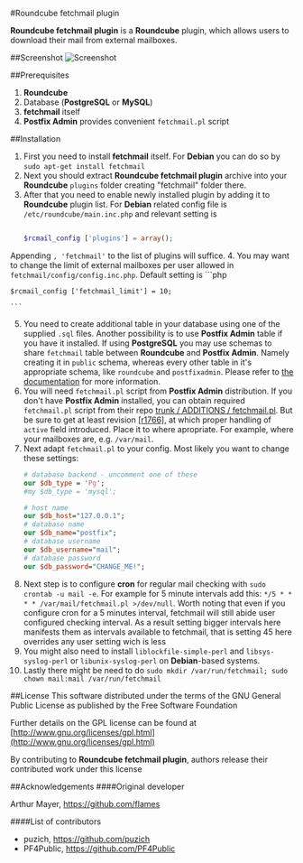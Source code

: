 #Roundcube fetchmail plugin

**Roundcube fetchmail plugin** is a **Roundcube** plugin, which allows users to download their mail from external mailboxes.

##Screenshot
![Screenshot](http://pf4public.github.io/fetchmail/images/scrn.PNG)

##Prerequisites
1. **Roundcube**
2. Database (**PostgreSQL** or **MySQL**)
3. **fetchmail** itself
4. **Postfix Admin** provides convenient `fetchmail.pl` script

##Installation
1. First you need to install **fetchmail** itself. For **Debian** you can do so by `sudo apt-get install fetchmail`
2. Next you should extract **Roundcube fetchmail plugin** archive into your **Roundcube** `plugins` folder creating "fetchmail" folder there.
3. After that you need to enable newly installed plugin by adding it to **Roundcube** plugin list. For **Debian** related config file is `/etc/roundcube/main.inc.php` and relevant setting is 
	```php
	
	$rcmail_config ['plugins'] = array();
	
	```
Appending `, 'fetchmail'` to the list of plugins will suffice.
4. You may want to change the limit of external mailboxes per user allowed in `fetchmail/config/config.inc.php`. Default setting is 
	```php
	
	$rcmail_config ['fetchmail_limit'] = 10;
	
	```
5. You need to create additional table in your database using one of the supplied `.sql` files. Another possibility is to use **Postfix Admin** table if you have it installed. If using **PostgreSQL** you may use schemas to share `fetchmail` table between **Roundcube** and **Postfix Admin**. Namely creating it in `public` schema, whereas every other table in it's appropriate schema, like `roundcube` and `postfixadmin`. Please refer to [the documentation](http://www.postgresql.org/docs/current/static/ddl-schemas.html) for more information.
6. You will need `fetchmail.pl` script from **Postfix Admin** distribution. If you don't have **Postfix Admin** installed, you can obtain required `fetchmail.pl` script from their repo  [trunk / ADDITIONS / fetchmail.pl](https://sourceforge.net/p/postfixadmin/code/HEAD/tree/trunk/ADDITIONS/fetchmail.pl). But be sure to get at least revision [[r1766]](https://sourceforge.net/p/postfixadmin/code/1766/), at which proper handling of `active` field introduced. Place it to where apropriate. For example, where your mailboxes are, e.g. `/var/mail`.
7. Next adapt `fetchmail.pl` to your config. Most likely you want to change these settings:
	```perl
	# database backend - uncomment one of these
	our $db_type = 'Pg';
	#my $db_type = 'mysql';
	
	# host name
	our $db_host="127.0.0.1";
	# database name
	our $db_name="postfix";
	# database username
	our $db_username="mail";
	# database password
	our $db_password="CHANGE_ME!";
	```
8. Next step is to configure **cron** for regular mail checking with `sudo crontab -u mail -e`. For example for 5 minute intervals add this: `*/5 * * * * /var/mail/fetchmail.pl >/dev/null`. Worth noting that even if you configure cron for a 5 minutes interval, fetchmail will still abide user configured checking interval. As a result setting bigger intervals here manifests them as intervals available to fetchmail, that is setting 45 here overrides any user setting wich is less
9. You might also need to install `liblockfile-simple-perl` and `libsys-syslog-perl` or `libunix-syslog-perl` on **Debian**-based systems.
10. Lastly there might be need to do `sudo mkdir /var/run/fetchmail; sudo chown mail:mail /var/run/fetchmail`

##License
This software distributed under the terms of the GNU General Public License as published by the Free Software Foundation

Further details on the GPL license can be found at [http://www.gnu.org/licenses/gpl.html](http://www.gnu.org/licenses/gpl.html)

By contributing to **Roundcube fetchmail plugin**, authors release their contributed work under this license

##Acknowledgements
####Original developer

Arthur Mayer, https://github.com/flames

####List of contributors

* puzich, https://github.com/puzich
* PF4Public, https://github.com/PF4Public
